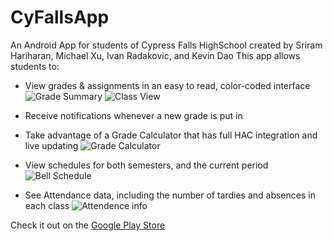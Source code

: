 # CyFallsApp

An Android App for students of Cypress Falls HighSchool created by Sriram Hariharan, Michael Xu, Ivan Radakovic, and Kevin Dao
This app allows students to:
- View grades & assignments in an easy to read, color-coded interface
![Grade Summary](https://lh3.googleusercontent.com/2yED-RzWplDG1vqkoKaY1GJhWxVUDlA4HaoL61Uwv1RBbbFt1cM3ayJhE-7wjEwp6GF8=h310-rw)
![Class View](https://lh3.googleusercontent.com/aaxnSYjjOOVbO2U0WQxDF6dlyq1g9-w7BvKw1duXVw4jSm-CnJ6ziD_18S-uR7gz_Q=h310-rw)

- Receive notifications whenever a new grade is put in
- Take advantage of a Grade Calculator that has full HAC integration and live updating
![Grade Calculator](https://lh3.googleusercontent.com/Z3RsCAi4XmC5aMXN3klBv1EEmQAX3NZbR044mp7yxiT-xMHf0GOQrwgB16XBB7hCU3c=h310-rw)

- View schedules for both semesters, and the current period
![Bell Schedule](https://lh3.googleusercontent.com/6xQS1smkHI9HcJXEF2zAEXvmojeNdgblKqy6r_yhJ-ebtVTpWetNqaKSaIhOKMXII-4=h310-rw)

- See Attendance data, including the number of tardies and absences in each class
![Attendence info](https://lh3.googleusercontent.com/xDzjG-s0dQrXfg2w8_2ebIKJKcRPxi4vvR36Mf-ergQrvoN0ANdkhSPUKUHbiwcalg=h310-rw)

Check it out on the [Google Play Store](https://play.google.com/store/apps/details?id=com.cyfalls.sriramhariharan.cyfallsapp2016)












